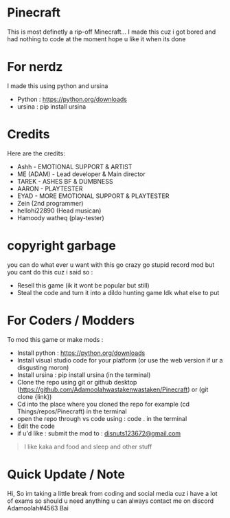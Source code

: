 # Pinecraft
This is most definetly a rip-off Minecraft...
I made this cuz i got bored and had nothing to code at the moment
hope u like it when its done


# For nerdz 
I made this using python and ursina
- Python : https://python.org/downloads
- ursina : pip install ursina

# Credits
Here are the credits:
- Ashh - EMOTIONAL SUPPORT & ARTIST
- ME (ADAM) - Lead developer & Main director
- TAREK - ASHES BF & DUMBNESS
- AARON - PLAYTESTER
- EYAD - MORE EMOTIONAL SUPPORT & PLAYTESTER
- Zein (2nd programmer)
- hellohi22890 (Head musican)
- Hamoody watheq (play-tester)

# copyright garbage
you can do what ever u want with this go crazy go stupid record mod but you cant do this cuz i said so :
 - Resell this game (ik it wont be popular but still)
 - Steal the code and turn it into a dildo hunting game
 Idk what else to put
 
 # For Coders / Modders
 To mod this game or make mods :
 - Install python : https://python.org/downloads
 - Install visual studio code for your platform (or use the web version if ur a disgusting moron) 
 - Install ursina : pip install ursina (in the terminal)
 - Clone the repo using git or github desktop (https://github.com/Adamoolahwastakenwastaken/Pinecraft) or (git clone {link})
 - Cd into the place where you cloned the repo for example (cd Things/repos/Pinecraft) in the terminal
 - open the repo through vs code using : code . in the terminal
 - Edit the code 
 - if u'd like : submit the mod to : disnuts123672@gmail.com

> I like kaka and food and sleep and other stuff

# Quick Update / Note
Hi, So im taking a little break from coding and social media cuz i have a lot of exams so should u need anything u can always contact me on discord Adamoolah#4563 Bai
